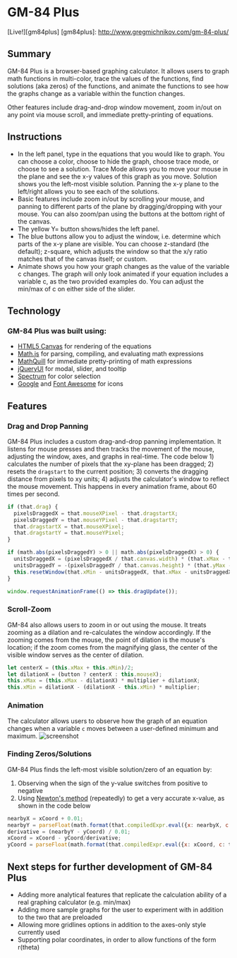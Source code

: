 # GM-84 Plus

[Live!][gm84plus]
[gm84plus]: http://www.gregmichnikov.com/gm-84-plus/

## Summary

GM-84 Plus is a browser-based graphing calculator. It allows users to graph math functions in multi-color, trace the values of the functions, find solutions (aka zeros) of the functions, and animate the functions to see how the graphs change as a variable within the function changes.

Other features include drag-and-drop window movement, zoom in/out on any point via mouse scroll, and immediate pretty-printing of equations.

## Instructions

+ In the left panel, type in the equations that you would like to graph. You can choose a color, choose to hide the graph, choose trace mode, or choose to see a solution. Trace Mode allows you to move your mouse in the plane and see the x-y values of this graph as you move. Solution shows you the left-most visible solution. Panning the x-y plane to the left/right allows you to see each of the solutions.
+ Basic features include zoom in/out by scrolling your mouse, and panning to different parts of the plane by dragging/dropping with your mouse. You can also zoom/pan using the buttons at the bottom right of the canvas.
+ The yellow Y= button shows/hides the left panel.
+ The blue buttons allow you to adjust the window, i.e. determine which parts of the x-y plane are visible. You can choose z-standard (the default); z-square, which adjusts the window so that the x/y ratio matches that of the canvas itself; or custom.
+ Animate shows you how your graph changes as the value of the variable c changes. The graph will only look animated if your equation includes a variable c, as the two provided examples do. You can adjust the min/max of c on either side of the slider.

## Technology

### GM-84 Plus was built using:
- [HTML5 Canvas](https://developer.mozilla.org/en-US/docs/Web/API/Canvas_API) for rendering of the equations
- [Math.js](http://mathjs.org/) for parsing, compiling, and evaluating math expressions
- [MathQuill](http://mathquill.com/) for immediate pretty-printing of math expressions
- [jQueryUI](https://jqueryui.com/) for modal, slider, and tooltip
- [Spectrum](https://bgrins.github.io/spectrum/) for color selection
- [Google](https://design.google.com/icons/) and [Font Awesome](http://fontawesome.io/icons/) for icons

## Features

### Drag and Drop Panning
GM-84 Plus includes a custom drag-and-drop panning implementation. It listens for mouse presses and then tracks the movement of the mouse, adjusting the window, axes, and graphs in real-time. The code below 1) calculates the number of pixels that the xy-plane has been dragged; 2) resets the `dragstart` to the current position; 3) converts the dragging distance from pixels to xy units; 4) adjusts the calculator's window to reflect the mouse movement. This happens in every animation frame, about 60 times per second.

```javascript
if (that.drag) {
  pixelsDraggedX = that.mouseXPixel - that.dragstartX;
  pixelsDraggedY = that.mouseYPixel - that.dragstartY;
  that.dragstartX = that.mouseXPixel;
  that.dragstartY = that.mouseYPixel;
}

if (math.abs(pixelsDraggedY) > 0 || math.abs(pixelsDraggedX) > 0) {
  unitsDraggedX = (pixelsDraggedX / that.canvas.width) * (that.xMax - that.xMin);
  unitsDraggedY = -(pixelsDraggedY / that.canvas.height) * (that.yMax - that.yMin);
  this.resetWindow(that.xMin - unitsDraggedX, that.xMax - unitsDraggedX, that.yMin - unitsDraggedY, that.yMax - unitsDraggedY);
}

window.requestAnimationFrame(() => this.dragUpdate());
```

### Scroll-Zoom
GM-84 also allows users to zoom in or out using the mouse. It treats zooming as a dilation and re-calculates the window accordingly. If the zooming comes from the mouse, the point of dilation is the mouse's location; if the zoom comes from the magnifying glass, the center of the visible window serves as the center of dilation.

```javascript
let centerX = (this.xMax + this.xMin)/2;
let dilationX = (button ? centerX : this.mouseX);
this.xMax = (this.xMax - dilationX) * multiplier + dilationX;
this.xMin = dilationX - (dilationX - this.xMin) * multiplier;
```

### Animation
The calculator allows users to observe how the graph of an equation changes when a variable `c` moves between a user-defined minimum and maximum.
![screenshot](http://gregmichnikov.com/images/gm-84-plus.gif)

### Finding Zeros/Solutions
GM-84 Plus finds the left-most visible solution/zero of an equation by:
  1. Observing when the sign of the y-value switches from positive to negative
  2. Using [Newton's method](https://en.wikipedia.org/wiki/Newton%27s_method) (repeatedly) to get a very accurate x-value, as shown in the code below
```javascript
nearbyX = xCoord + 0.01;
nearbyY = parseFloat(math.format(that.compiledExpr.eval({x: nearbyX, c: that.plane.c})));
derivative = (nearbyY - yCoord) / 0.01;
xCoord = xCoord - yCoord/derivative;
yCoord = parseFloat(math.format(that.compiledExpr.eval({x: xCoord, c: that.plane.c})));
```

## Next steps for further development of GM-84 Plus

- Adding more analytical features that replicate the calculation ability of a real graphing calculator (e.g. min/max)
- Adding more sample graphs for the user to experiment with in addition to the two that are preloaded
- Allowing more gridlines options in addition to the axes-only style currently used
- Supporting polar coordinates, in order to allow functions of the form r(theta)
